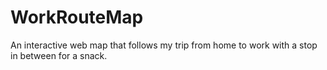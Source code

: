 # WorkRouteMap
An interactive web map that follows my trip from home to work with a stop in between for a snack. 
